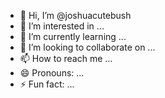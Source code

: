 - 👋 Hi, I’m @joshuacutebush
- 👀 I’m interested in ...
- 🌱 I’m currently learning ...
- 💞️ I’m looking to collaborate on ...
- 📫 How to reach me ...
- 😄 Pronouns: ...
- ⚡ Fun fact: ...

<!---
joshuacutebush/joshuacutebush is a ✨ special ✨ repository because its `README.md` (this file) appears on your GitHub profile.
You can click the Preview link to take a look at your changes.
--->
